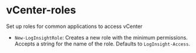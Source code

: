 # vCenter-roles
Set up roles for common applications to access vCenter

* `New-LogInsightRole`: Creates a new role with the minimum permissions. Accepts a string for the name of the role. Defaults to `LogInsight-Access`.